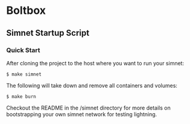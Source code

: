 # Boltbox

## Simnet Startup Script
### Quick Start

After cloning the project to the host where you want to run your simnet:

```
$ make simnet
```

The following will take down and remove all containers and volumes:
```
$ make burn
```

Checkout the README in the /simnet directory for more details on bootstrapping
your own simnet network for testing lightning.

